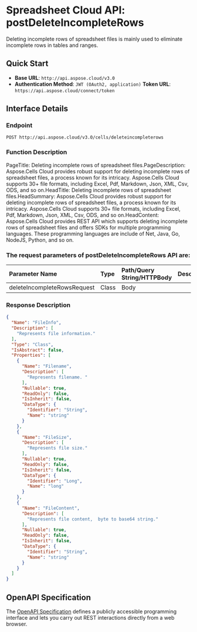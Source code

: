 # **Spreadsheet Cloud API: postDeleteIncompleteRows**

Deleting incomplete rows of spreadsheet files is mainly used to eliminate incomplete rows in tables and ranges. 


## **Quick Start**

- **Base URL**: `http://api.aspose.cloud/v3.0`
- **Authentication Method**: `JWT (OAuth2, application)`  **Token URL**: `https://api.aspose.cloud/connect/token`
## **Interface Details**

### **Endpoint** 

```
POST http://api.aspose.cloud/v3.0/cells/deleteincompleterows
```
### **Function Description**
PageTitle: Deleting incomplete rows of spreadsheet files.PageDescription: Aspose.Cells Cloud provides robust support for deleting incomplete rows of spreadsheet files, a process known for its intricacy.  Aspose.Cells Cloud supports 30+ file formats, including Excel, Pdf, Markdown, Json, XML, Csv, ODS, and so on.HeadTitle: Deleting incomplete rows of spreadsheet files.HeadSummary: Aspose.Cells Cloud provides robust support for deleting incomplete rows of spreadsheet files, a process known for its intricacy. Aspose.Cells Cloud supports 30+ file formats, including Excel, Pdf, Markdown, Json, XML, Csv, ODS, and so on.HeadContent: Aspose.Cells Cloud provides REST API which supports deleting incomplete rows of spreadsheet files and offers SDKs for multiple programming languages. These programming languages are include of Net, Java, Go, NodeJS, Python, and so on.

### The request parameters of **postDeleteIncompleteRows** API are: 

| Parameter Name | Type | Path/Query String/HTTPBody | Description | 
| :- | :- | :- |:- | 
|deleteIncompleteRowsRequest|Class|Body||

### **Response Description**
```json
{
  "Name": "FileInfo",
  "Description": [
    "Represents file information."
  ],
  "Type": "Class",
  "IsAbstract": false,
  "Properties": [
    {
      "Name": "Filename",
      "Description": [
        "Represents filename. "
      ],
      "Nullable": true,
      "ReadOnly": false,
      "IsInherit": false,
      "DataType": {
        "Identifier": "String",
        "Name": "string"
      }
    },
    {
      "Name": "FileSize",
      "Description": [
        "Represents file size."
      ],
      "Nullable": true,
      "ReadOnly": false,
      "IsInherit": false,
      "DataType": {
        "Identifier": "Long",
        "Name": "long"
      }
    },
    {
      "Name": "FileContent",
      "Description": [
        "Represents file content,  byte to base64 string."
      ],
      "Nullable": true,
      "ReadOnly": false,
      "IsInherit": false,
      "DataType": {
        "Identifier": "String",
        "Name": "string"
      }
    }
  ]
}
```


## OpenAPI Specification

The [OpenAPI Specification](https://reference.aspose.cloud/cells/#/DataProcessingController/PostDeleteIncompleteRows) defines a publicly accessible programming interface and lets you carry out REST interactions directly from a web browser.

